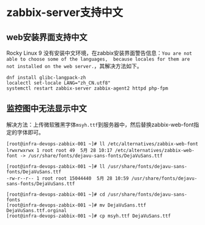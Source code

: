 # zabbix-server支持中文

## web安装界面支持中文
Rocky Linux 9 没有安装中文环境，在zabbix安装界面警告信息：`You are not able to choose some of the languages, 
because locales for them are not installed on the web server.`，其解决方法如下。
```shell
dnf install glibc-langpack-zh
localectl set-locale LANG="zh_CN.utf8"
systemctl restart zabbix-server zabbix-agent2 httpd php-fpm
```

## 监控图中无法显示中文
解决方法：上传微软雅黑字体`msyh.ttf`到服务器中，然后替换zabbix-web-font指定的字体即可。
```shell
[root@infra-devops-zabbix-001 ~]# ll /etc/alternatives/zabbix-web-font 
lrwxrwxrwx 1 root root 49  5月 28 10:17 /etc/alternatives/zabbix-web-font -> /usr/share/fonts/dejavu-sans-fonts/DejaVuSans.ttf

[root@infra-devops-zabbix-001 ~]# ll /usr/share/fonts/dejavu-sans-fonts/DejaVuSans.ttf
-rw-r--r-- 1 root root 15044440  5月 28 10:59 /usr/share/fonts/dejavu-sans-fonts/DejaVuSans.ttf

[root@infra-devops-zabbix-001 ~]# cd /usr/share/fonts/dejavu-sans-fonts
[root@infra-devops-zabbix-001 ~]# mv DejaVuSans.ttf DejaVuSans.ttf.orginal
[root@infra-devops-zabbix-001 ~]# cp msyh.ttf DejaVuSans.ttf
```
